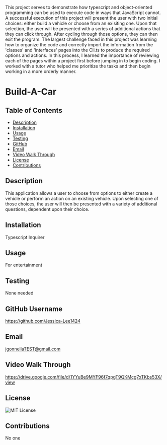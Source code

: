 This project serves to demonstrate how typescript and object-oriented programming can be used to execute code in ways that JavaScript cannot. 
A successful execution of this project will present the user with two initial choices: either build a vehicle or choose from an exisiting one. Upon that selection, the user will be presented with a series of additional actions that they can click through. After cycling through those options, they can then exit the program.
The largest challenge faced in this project was learning how to organize the code and correctly import the information from the 'classes' and 'interfaces' pages into the Cli.ts to produce the required options and actions. 
In this process, I learned the importance of reviewing each of the pages within a project first before jumping in to begin coding. I worked with a tutor who helped me prioritize the tasks and then begin working in a more orderly manner.

# Build-A-Car

## Table of Contents
- [Description](#description)
- [Installation](#installation)
- [Usage](#usage)
- [Testing](#testing)
- [GitHub](#github)
- [Email](#email)
- [Video Walk Through](#video-walk-through)
- [License](#license)
- [Contributions](#contributions)

## Description
This application allows a user to choose from options to either create a vehicle or perform an action on an existing vehicle. Upon selecting one of those choices, the user will then be presented with a variety of additional questions, dependent upon their choice.

## Installation
Typescript
Inquirer

## Usage
For entertainment

## Testing
None needed

## GitHub Username
https://github.com/Jessica-Lee1424

## Email
jgonnellaTEST@gmail.com

## Video Walk Through
https://drive.google.com/file/d/1YYuBe9MYF96f7qpgT9QKMcg7xTKbs53X/view

## License
![MIT License](https://img.shields.io/badge/License-MIT-yellow.svg)

## Contributions
No one